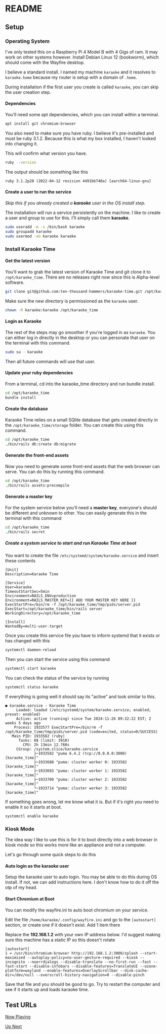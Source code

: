 # README

## Setup

### Operating System

I've only tested this on a Raspberry Pi 4 Model B with 4 Gigs of ram. It may work on other systems however. Install Debian Linux 12 (bookworm), which should come with the Wayfire desktop.

I believe a standard install. I named my machine `karaoke` and it resolves to `karaoke.home` because my router is setup with a domain of `.home`.

During installation if the first user you create is called `karaoke`, you can skip the user creation step.

#### Dependencies

You'll need some apt dependencies, which you can install within a terminal.

```bash
apt install git chromium-browser
```

You also need to make sure you have ruby. I believe it's pre-installed and must be ruby 3.1.2. Because this is what my box installed, I haven't looked into changing it.

This will confirm what version you have.

```bash
ruby --version
```

The output should be something like this

```
ruby 3.1.2p20 (2022-04-12 revision 4491bb740a) [aarch64-linux-gnu]
```

#### Create a user to run the service

_Skip this if you already created a **karaoke** user in the OS install step_.

The installation will run a service persistently on the machine. I like to create a user and group to use for this. I'll simply call them **karaoke**.

```bash
sudo useradd -m -s /bin/bash karaoke
sudo groupadd karaoke
sudo usermod -aG karaoke karaoke
```

### Install Karaoke Time

#### Get the latest version

You'll want to grab the latest version of Karaoke Time and git clone it to `/opt/karaoke_time`. There are no releases right now since this is Alpha-level software.

```bash
git clone git@github.com:ten-thousand-hammers/karaoke-time.git /opt/karaoke_time
```

Make sure the new directory is permissioned as the `karaoke` user.

```bash
chown -R karaoke:karaoke /opt/karaoke_time
```

#### Login as Karaoke

The rest of the steps may go smoother if you're logged in as `karaoke`. You can either log in directly in the desktop or you can personate that user on the terminal with this command.

```bash
sudo su - karaoke
```

Then all future commands will use that user.

#### Update your ruby dependencies

From a terminal, cd into the karaoke_time directory and run bundle install.

```bash
cd /opt/karaoke_time
bundle install
```

#### Create the database

Karaoke Time relies on a small SQlite database that gets created directly in the `/opt/karaoke_time/storage` folder. You can create this using this command.

```bash
cd /opt/karaoke_time
./bin/rails db:create db:migrate
```

#### Generate the front-end assets

Now you need to generate some front-end assets that the web browser can serve. You can do this by running this command.

```bash
cd /opt/karaoke_time
./bin/rails assets:precompile
```

#### Generate a master key

For the system service below you'll need a **master key**, everyone's should be different and unknown to other. You can easily generate this in the terminal with this command

```bash
cd /opt/karaoke_time
./bin/rails secret
```

##### Create a system service to start and run Karaoke Time at boot

You want to create the file `/etc/systemd/system/karaoke.service` and insert these contents

```
[Unit]
Description=Karaoke Time

[Service]
User=karaoke
TimeoutStartSec=5min
Environment=RAILS_ENV=production
Environment=RAILS_MASTER_KEY={{ ADD YOUR MASTER KEY HERE }}
ExecStartPre=/bin/rm -f /opt/karaoke_time/tmp/pids/server.pid
ExecStart=/opt/karaoke_time/bin/rails server
WorkingDirectory=/opt/karaoke_time

[Install]
WantedBy=multi-user.target
```

Once you create this service file you have to inform systemd that it exists or has changed with this

```bash
systemctl daemon-reload
```

Then you can start the service using this command

```bash
systemctl start karaoke
```

You can check the status of the service by running

```bash
systemctl status karaoke
```

If everything is going well it should say its "active" and look similar to this.

```
● karaoke.service - Karaoke Time
     Loaded: loaded (/etc/systemd/system/karaoke.service; enabled; preset: enabled)
     Active: active (running) since Tue 2024-11-26 09:32:22 EST; 2 weeks 5 days ago
    Process: 1933577 ExecStartPre=/bin/rm -f /opt/karaoke_time/tmp/pids/server.pid (code=exited, status=0/SUCCESS)
   Main PID: 1933582 (ruby)
      Tasks: 88 (limit: 3910)
        CPU: 2h 13min 12.760s
     CGroup: /system.slice/karaoke.service
             ├─1933582 "puma 6.4.2 (tcp://0.0.0.0:3000) [karaoke_time]"
             ├─1933680 "puma: cluster worker 0: 1933582 [karaoke_time]"
             ├─1933693 "puma: cluster worker 1: 1933582 [karaoke_time]"
             ├─1933709 "puma: cluster worker 2: 1933582 [karaoke_time]"
             └─1933714 "puma: cluster worker 3: 1933582 [karaoke_time]"
```

If something goes wrong, let me know what it is. But if it's right you need to enable it so it starts at boot.

```bash
systemctl enable karaoke
```

### Kiosk Mode

The idea way I like to use this is for it to boot directly into a web browser in kiosk mode so this works more like an appliance and not a computer.

Let's go through some quick steps to do this

#### Auto login as the karaoke user

Setup the karaoke user to auto login. You may be able to do this during OS install. If not, we can add instructions here. I don't know how to do it off the otp of my head.

#### Start Chromium at Boot

You can modify the wayfire.ini to auto boot chromium on your service.

Edit the file `/home/karaoke/.config/wayfire.ini` and go to the `[autostart]` section, or create one if it doesn't exist. Add 1 item there

Replace the **192.168.1.2** with your own IP address below. I'd suggest making sure this machine has a static IP so this doesn't rotate

```
[autostart]
1 = /usr/bin/chromium-browser http://192.168.1.2:3000/splash --start-maximized --autoplay-policy=no-user-gesture-required --kiosk --incognito --noerrdialogs --disable-translate --no-first-run --fast --fast-start --disable-infobars --disable-features=TranslateUI --ozone-platform=wayland --enable-features=OverlayScrollbar --disk-cache-dir=/dev/null --overscroll-history-navigation=0 --disable-pinch
```

Save that file and you should be good to go. Try to restart the computer and see if it starts up and loads karaoke time.

## Test URLs

[Now Playing](http://localhost:3000/splash?now_playing_title=Jason%20Mraz%20-%20I%27m%20Yours%20(Karaoke%20Version)&now_playing_singer=Nate)

[Up Next](http://localhost:3000/splash?up_next_title=Jason%20Mraz%20-%20I%27m%20Yours%20(Karaoke%20Version)&up_next_singer=Nate)
